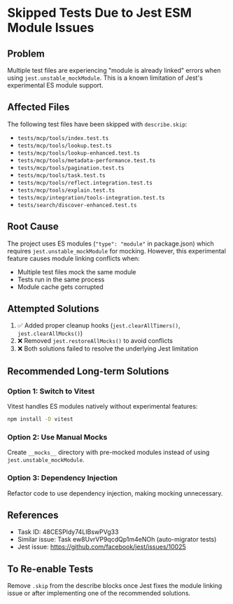 # Skipped Tests Due to Jest ESM Module Issues

## Problem
Multiple test files are experiencing "module is already linked" errors when using `jest.unstable_mockModule`. This is a known limitation of Jest's experimental ES module support.

## Affected Files
The following test files have been skipped with `describe.skip`:

- `tests/mcp/tools/index.test.ts`
- `tests/mcp/tools/lookup.test.ts`
- `tests/mcp/tools/lookup-enhanced.test.ts`
- `tests/mcp/tools/metadata-performance.test.ts`
- `tests/mcp/tools/pagination.test.ts`
- `tests/mcp/tools/task.test.ts`
- `tests/mcp/tools/reflect.integration.test.ts`
- `tests/mcp/tools/explain.test.ts`
- `tests/mcp/integration/tools-integration.test.ts`
- `tests/search/discover-enhanced.test.ts`

## Root Cause
The project uses ES modules (`"type": "module"` in package.json) which requires `jest.unstable_mockModule` for mocking. However, this experimental feature causes module linking conflicts when:
- Multiple test files mock the same module
- Tests run in the same process
- Module cache gets corrupted

## Attempted Solutions
1. ✅ Added proper cleanup hooks (`jest.clearAllTimers()`, `jest.clearAllMocks()`)
2. ❌ Removed `jest.restoreAllMocks()` to avoid conflicts
3. ❌ Both solutions failed to resolve the underlying Jest limitation

## Recommended Long-term Solutions

### Option 1: Switch to Vitest
Vitest handles ES modules natively without experimental features:
```bash
npm install -D vitest
```

### Option 2: Use Manual Mocks
Create `__mocks__` directory with pre-mocked modules instead of using `jest.unstable_mockModule`.

### Option 3: Dependency Injection
Refactor code to use dependency injection, making mocking unnecessary.

## References
- Task ID: 48CESPldy74LIBswPVg33
- Similar issue: Task ew8UvrVP9qcdQp1m4eNOh (auto-migrator tests)
- Jest issue: https://github.com/facebook/jest/issues/10025

## To Re-enable Tests
Remove `.skip` from the describe blocks once Jest fixes the module linking issue or after implementing one of the recommended solutions.